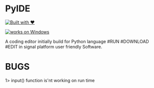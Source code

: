 # PyIDE
[![Built with ❤](https://forthebadge.com/images/badges/built-with-love.svg)](https://forthebadge.com/#)

[![works on Windows](https://img.shields.io/badge/works%20on-Windows-blue.svg)](http://shields.io/#your-badge)

A coding editor initially build for Python language #RUN #DOWNLOAD #EDIT in signal platform user friendly Software.

# BUGS

1> input() function is'nt working on run time
